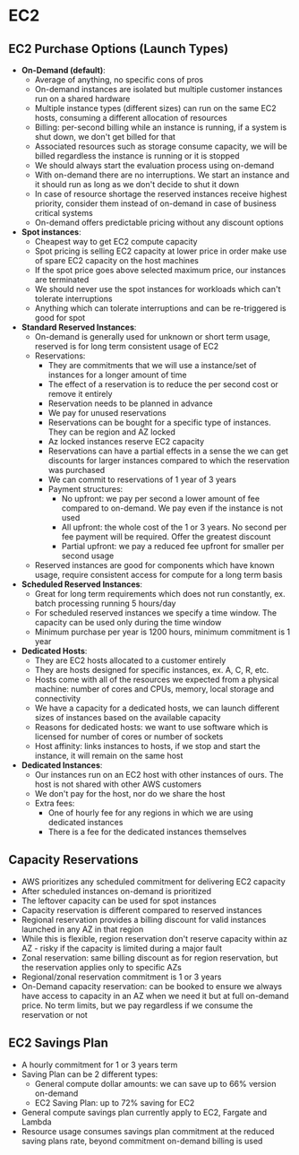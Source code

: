 # EC2

## EC2 Purchase Options (Launch Types)

- **On-Demand (default)**:
    - Average of anything, no specific cons of pros
    - On-demand instances are isolated but multiple customer instances run on a shared hardware
    - Multiple instance types (different sizes) can run on the same EC2 hosts, consuming a different allocation of resources
    - Billing: per-second billing while an instance is running, if a system is shut down, we don't get billed for that
    - Associated resources such as storage consume capacity, we will be billed regardless the instance is running or it is stopped
    - We should always start the evaluation process using on-demand
    - With on-demand there are no interruptions. We start an instance and it should run as long as we don't decide to shut it down
    - In case of resource shortage the reserved instances receive highest priority, consider them instead of on-demand in case of business critical systems
    - On-demand offers predictable pricing without any discount options
- **Spot instances**:
    - Cheapest way to get EC2 compute capacity
    - Spot pricing is selling EC2 capacity at lower price in order make use of spare EC2 capacity on the host machines
    - If the spot price goes above selected maximum price, our instances are terminated
    - We should never use the spot instances for workloads which can't tolerate interruptions
    - Anything which can tolerate interruptions and can be re-triggered is good for spot
- **Standard Reserved Instances**:
    - On-demand is generally used for unknown or short term usage, reserved is for long term consistent usage of EC2
    - Reservations:
        - They are commitments that we will use a instance/set of instances for a longer amount of time
        - The effect of a reservation is to reduce the per second cost or remove it entirely
        - Reservation needs to be planned in advance
        - We pay for unused reservations
        - Reservations can be bought for a specific type of instances. They can be region and AZ locked
        - Az locked instances reserve EC2 capacity
        - Reservations can have a partial effects in a sense the we can get discounts for larger instances compared to which the reservation was purchased
        - We can commit to reservations of 1 year of 3 years
        - Payment structures:
            - No upfront: we pay per second a lower amount of fee compared to on-demand. We pay even if the instance is not used
            - All upfront: the whole cost of the 1 or 3 years. No second per fee payment will be required. Offer the greatest discount
            - Partial upfront: we pay a reduced fee upfront for smaller per second usage
    - Reserved instances are good for components which have known usage, require consistent access for compute for a long term basis
- **Scheduled Reserved Instances**:
    - Great for long term requirements which does not run constantly, ex. batch processing running 5 hours/day
    - For scheduled reserved instances we specify a time window. The capacity can be used only during the time window
    - Minimum purchase per year is 1200 hours, minimum commitment is 1 year
- **Dedicated Hosts**:
    - They are EC2 hosts allocated to a customer entirely
    - They are hosts designed for specific instances, ex. A, C, R, etc.
    - Hosts come with all of the resources we expected from a physical machine: number of cores and CPUs, memory, local storage and connectivity
    - We have a capacity for a dedicated hosts, we can launch different sizes of instances based on the available capacity
    - Reasons for dedicated hosts: we want to use software which is licensed for number of cores or number of sockets
    - Host affinity: links instances to hosts, if we stop and start the instance, it will remain on the same host
- **Dedicated Instances**:
    - Our instances run on an EC2 host with other instances of ours. The host is not shared with other AWS customers
    - We don't pay for the host, nor do we share the host
    - Extra fees:
        - One of hourly fee for any regions in which we are using dedicated instances
        - There is a fee for the dedicated instances themselves

## Capacity Reservations

- AWS prioritizes any scheduled commitment for delivering EC2 capacity
- After scheduled instances on-demand is prioritized
- The leftover capacity can be used for spot instances
- Capacity reservation is different compared to reserved instances
- Regional reservation provides a billing discount for valid instances launched in any AZ in that region
- While this is flexible, region reservation don't reserve capacity within az AZ - risky if the capacity is limited during a major fault
- Zonal reservation: same billing discount as for region reservation, but the reservation applies only to specific AZs
- Regional/zonal reservation commitment is 1 or 3 years
- On-Demand capacity reservation: can be booked to ensure we always have access to capacity in an AZ when we need it but at full on-demand price. No term limits, but we pay regardless if we consume the reservation or not

## EC2 Savings Plan

- A hourly commitment for 1 or 3 years term
- Saving Plan can be 2 different types:
    - General compute dollar amounts: we can save up to 66% version on-demand
    - EC2 Saving Plan: up to 72% saving for EC2
- General compute savings plan currently apply to EC2, Fargate and Lambda
- Resource usage consumes savings plan commitment at the reduced saving plans rate, beyond commitment on-demand billing is used